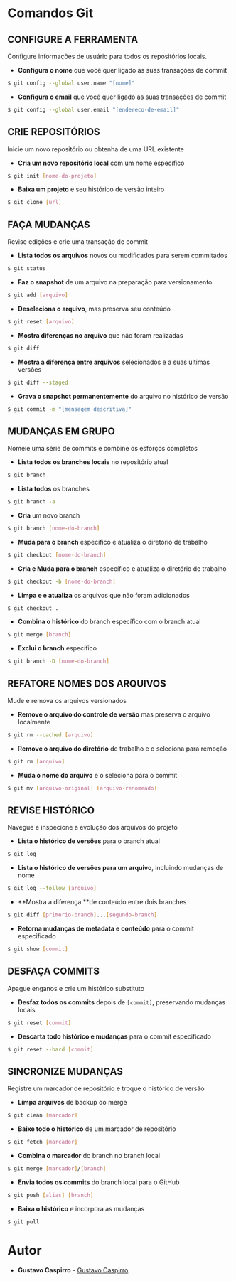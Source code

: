 # Comandos Git

## CONFIGURE A FERRAMENTA
Configure informações de usuário para todos os repositórios locais.

- **Configura o nome** que você quer ligado as suas transações de commit
```sh
$ git config --global user.name "[nome]"
```
- **Configura o email** que você quer ligado as suas transações de commit
```sh
$ git config --global user.email "[endereco-de-email]"
```

## CRIE REPOSITÓRIOS
Inicie um novo repositório ou obtenha de uma URL existente

- **Cria um novo repositório local** com um nome específico
```sh
$ git init [nome-do-projeto]
```
- **Baixa um projeto** e seu histórico de versão inteiro
```sh
$ git clone [url]
```

## FAÇA MUDANÇAS
Revise edições e crie uma transação de commit

- **Lista todos os arquivos** novos ou modificados para serem commitados
```sh
$ git status
```

- **Faz o snapshot** de um arquivo na preparação para versionamento
```sh
$ git add [arquivo]
```

- **Deseleciona o arquivo**, mas preserva seu conteúdo
```sh
$ git reset [arquivo]
```
- **Mostra diferenças no arquivo** que não foram realizadas
```sh
$ git diff
```
- **Mostra a diferença entre arquivos** selecionados e a suas últimas versões
```sh
$ git diff --staged
```
- **Grava o snapshot permanentemente** do arquivo no histórico de versão
```sh
$ git commit -m "[mensagem descritiva]"
```

## MUDANÇAS EM GRUPO
Nomeie uma série de commits e combine os esforços completos

- **Lista todos os branches locais** no repositório atual
```sh
$ git branch
```

- **Lista todos** os branches
```sh
$ git branch -a
```

- **Cria** um novo branch
```sh
$ git branch [nome-do-branch]
```

- **Muda para o branch** específico e atualiza o diretório de trabalho
```sh
$ git checkout [nome-do-branch]
```

- **Cria e Muda para o branch** específico e atualiza o diretório de trabalho
```sh
$ git checkout -b [nome-do-branch]
```

- **Limpa e e atualiza** os arquivos que não foram adicionados
```sh
$ git checkout .
```

- **Combina o histórico** do branch específico com o branch atual
```sh
$ git merge [branch]
```

- **Exclui o branch** específico
```sh
$ git branch -D [nome-do-branch]
```

## REFATORE NOMES DOS ARQUIVOS
Mude e remova os arquivos versionados

- **Remove o arquivo do controle de versão** mas preserva o arquivo localmente
```sh
$ git rm --cached [arquivo]
```

- R**emove o arquivo do diretório** de trabalho e o seleciona para remoção
```sh
$ git rm [arquivo]
```

- **Muda o nome do arquivo** e o seleciona para o commit
```sh
$ git mv [arquivo-original] [arquivo-renomeado]
```

## REVISE HISTÓRICO
Navegue e inspecione a evolução dos arquivos do projeto

- **Lista o histórico de versões** para o branch atual
```sh
$ git log
```

- **Lista o histórico de versões para um arquivo**, incluindo mudanças de nome
```sh
$ git log --follow [arquivo]
```

- **Mostra a diferença **de conteúdo entre dois branches
```sh
$ git diff [primerio-branch]...[segundo-branch]
```

- **Retorna mudanças de metadata e conteúdo** para o commit especificado
```sh
$ git show [commit]
```

## DESFAÇA COMMITS
Apague enganos e crie um histórico substituto

- **Desfaz todos os commits** depois de `[commit]`, preservando mudanças locais
```sh
$ git reset [commit]
```

- **Descarta todo histórico e mudanças** para o commit especificado
```sh
$ git reset --hard [commit]
```

## SINCRONIZE MUDANÇAS
Registre um marcador de repositório e troque o histórico de versão

- **Limpa arquivos** de backup do merge
```sh
$ git clean [marcador]
```

- **Baixe todo o histórico** de um marcador de repositório
```sh
$ git fetch [marcador]
```

- **Combina o marcador** do branch no branch local
```sh
$ git merge [marcador]/[branch]
```

- **Envia todos os commits** do branch local para o GitHub
```sh
$ git push [alias] [branch]
```

- **Baixa o histórico** e incorpora as mudanças
```sh
$ git pull
```

# Autor 

* **Gustavo Caspirro** - [Gustavo Caspirro](https://github.com/GustavoCaspirro)
